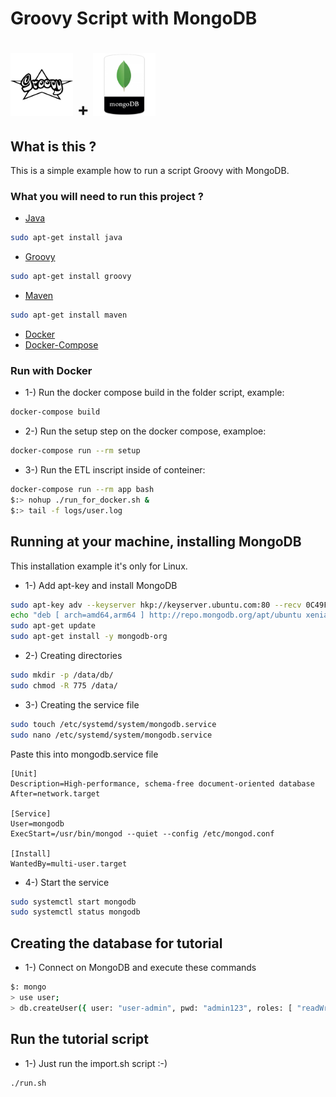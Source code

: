# Groovy Script with MongoDB

# <img src="DOCs/groovy.png" width="100" height="100"/> + <img src="DOCs/mongo.png" width="100" height="100"/>

## What is this ?
This is a simple example how to run a script Groovy with MongoDB.

### What you will need to run this project ?

* [Java](https://www.oracle.com/technetwork/pt/java/javase/downloads/jdk8-downloads-2133151.html)
```bash
sudo apt-get install java
```

* [Groovy](http://groovy-lang.org/download.html)
```bash
sudo apt-get install groovy
```

* [Maven](https://maven.apache.org/download.cgil)
```bash
sudo apt-get install maven
```

* [Docker](https://docs.docker.com/install/linux/docker-ce/ubuntu/)
* [Docker-Compose](https://docs.docker.com/compose/install/s)

### Run with Docker

* 1-) Run the docker compose build in the folder script, example:
```bash
docker-compose build
```

* 2-) Run the setup step on the docker compose, examploe:
```bash
docker-compose run --rm setup
```

* 3-) Run the ETL inscript inside of conteiner:
```bash
docker-compose run --rm app bash
$:> nohup ./run_for_docker.sh &
$:> tail -f logs/user.log
```

## Running at your machine, installing MongoDB
This installation example it's only for Linux.

* 1-) Add apt-key and install MongoDB

```bash
sudo apt-key adv --keyserver hkp://keyserver.ubuntu.com:80 --recv 0C49F3730359A14518585931BC711F9BA15703C6
echo "deb [ arch=amd64,arm64 ] http://repo.mongodb.org/apt/ubuntu xenial/mongodb-org/3.4 multiverse" | sudo tee /etc/apt/sources.list.d/mongodb-org-3.4.list
sudo apt-get update
sudo apt-get install -y mongodb-org
```

* 2-) Creating directories

```bash
sudo mkdir -p /data/db/
sudo chmod -R 775 /data/
```

* 3-) Creating the service file

```bash
sudo touch /etc/systemd/system/mongodb.service
sudo nano /etc/systemd/system/mongodb.service
``` 

Paste this into mongodb.service file

```text
[Unit]
Description=High-performance, schema-free document-oriented database
After=network.target

[Service]
User=mongodb
ExecStart=/usr/bin/mongod --quiet --config /etc/mongod.conf

[Install]
WantedBy=multi-user.target
```

* 4-) Start the service

```bash
sudo systemctl start mongodb
sudo systemctl status mongodb
```

## Creating the database for tutorial

* 1-) Connect on MongoDB and execute these commands
```bash
$: mongo
> use user;
> db.createUser({ user: "user-admin", pwd: "admin123", roles: [ "readWrite" ] })
```

## Run the tutorial script

* 1-) Just run the import.sh script :-)
```bash
./run.sh
```
